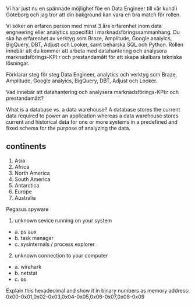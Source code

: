 Vi har just nu en spännade möjlighet föe en Data Engineer till vår kund i Göteborg
och jag tror att din bakground kan vara en bra match för rollen.

Vi söker en erfaren person med minst 3 års erfarenhet inom data engneering eller analytics sppecifikt i marknadsföringssammanhang. Du ska ha erfarenhet av verktyg
som Braze, Amplitude, Google analyics, BigQuery, DBT, Adjust och Looker, samt behärska SQL och Python. Rollen innebär att du kommer att arbeta med datahantering och analysera marknadsförings-KPI:r och prestandamått för att skapa skalbara tekniska
lösningar.

Förklarar steg för steg Data Engineer, analytics och verktyg
som Braze, Amplitude, Google analyics, BigQuery, DBT, Adjust och Looker.

Vad innebär att datahantering och analysera marknadsförings-KPI:r och prestandamått?


What is a database vs. a data warehouse? A database stores the current data required to power an application whereas a data warehouse stores current and historical data for one or more systems in a predefined and fixed schema for the purpose of analyzing the data.

## continents

1. Asia
2. Africa
3. North America
4. South America
5. Antarctica
6. Europe
7. Australia


Pegasus spyware 


1. unknown sevice running on your system

- a. ps aux
- b. task manager
- c. sysinternals / process explorer

2. unknown connection to your computer

- a. wirehark
- b. netstat
- c. ss

Explain this hexadecimal and show it in binary numbers  as memory address:
0x00-0x01,0x02-0x03,0x04-0x05,0x06-0x07,0x08-0x09